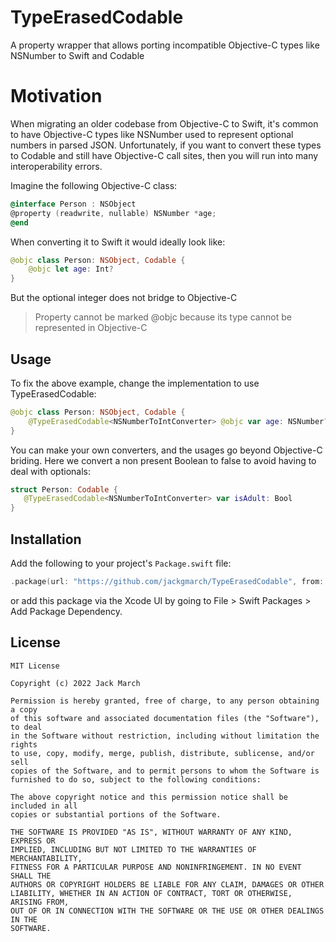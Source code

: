 # TypeErasedCodable

A property wrapper that allows porting incompatible Objective-C types like NSNumber to Swift and Codable

# Motivation

When migrating an older codebase from Objective-C to Swift, it's common to have Objective-C types like NSNumber used to represent optional numbers in parsed JSON. Unfortunately, if you want to convert these types to Codable and still have Objective-C call sites, then you will run into many interoperability errors.

Imagine the following Objective-C class:

```objective-c
@interface Person : NSObject
@property (readwrite, nullable) NSNumber *age;
@end
```

When converting it to Swift it would ideally look like:

```swift
@objc class Person: NSObject, Codable {
    @objc let age: Int?
}
```

But the optional integer does not bridge to Objective-C

> Property cannot be marked @objc because its type cannot be represented in Objective-C

## Usage

To fix the above example, change the implementation to use TypeErasedCodable:

```swift
@objc class Person: NSObject, Codable {
    @TypeErasedCodable<NSNumberToIntConverter> @objc var age: NSNumber?
}
```

You can make your own converters, and the usages go beyond Objective-C briding. Here we convert a non present Boolean to false to avoid having to deal with optionals:

 ```swift
struct Person: Codable {
    @TypeErasedCodable<NSNumberToIntConverter> var isAdult: Bool
}
```

## Installation

Add the following to your project's `Package.swift` file:

```swift
.package(url: "https://github.com/jackgmarch/TypeErasedCodable", from: "0.0.1")
```

or add this package via the Xcode UI by going to File > Swift Packages > Add Package Dependency.

## License

```
MIT License

Copyright (c) 2022 Jack March

Permission is hereby granted, free of charge, to any person obtaining a copy
of this software and associated documentation files (the "Software"), to deal
in the Software without restriction, including without limitation the rights
to use, copy, modify, merge, publish, distribute, sublicense, and/or sell
copies of the Software, and to permit persons to whom the Software is
furnished to do so, subject to the following conditions:

The above copyright notice and this permission notice shall be included in all
copies or substantial portions of the Software.

THE SOFTWARE IS PROVIDED "AS IS", WITHOUT WARRANTY OF ANY KIND, EXPRESS OR
IMPLIED, INCLUDING BUT NOT LIMITED TO THE WARRANTIES OF MERCHANTABILITY,
FITNESS FOR A PARTICULAR PURPOSE AND NONINFRINGEMENT. IN NO EVENT SHALL THE
AUTHORS OR COPYRIGHT HOLDERS BE LIABLE FOR ANY CLAIM, DAMAGES OR OTHER
LIABILITY, WHETHER IN AN ACTION OF CONTRACT, TORT OR OTHERWISE, ARISING FROM,
OUT OF OR IN CONNECTION WITH THE SOFTWARE OR THE USE OR OTHER DEALINGS IN THE
SOFTWARE.
```
